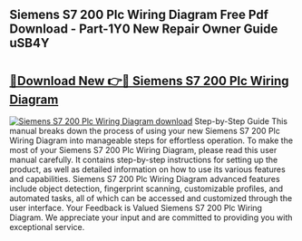 ## Siemens S7 200 Plc Wiring Diagram Free Pdf Download - Part-1Y0 New Repair Owner Guide uSB4Y

# <h2><a href="http://dfp5c2n.blite.top/?on=Siemens+S7+200+Plc+Wiring+Diagram">🔗Download New 👉🔴 Siemens S7 200 Plc Wiring Diagram</a></h2>

[![Siemens S7 200 Plc Wiring Diagram download](https://i.imgur.com/lujVjoI.png)](http://dfp5c2n.blite.top/?on=Siemens+S7+200+Plc+Wiring+Diagram)
Step-by-Step Guide This manual breaks down the process of using your new Siemens S7 200 Plc Wiring Diagram into manageable steps for effortless operation. To make the most of your Siemens S7 200 Plc Wiring Diagram, please read this user manual carefully. It contains step-by-step instructions for setting up the product, as well as detailed information on how to use its various features and capabilities. Siemens S7 200 Plc Wiring Diagram advanced features include object detection, fingerprint scanning, customizable profiles, and automated tasks, all of which can be accessed and customized through the user interface. Your Feedback is Valued Siemens S7 200 Plc Wiring Diagram. We appreciate your input and are committed to providing you with exceptional service.
